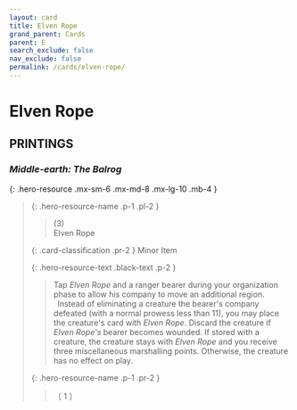 ```yaml
---
layout: card
title: Elven Rope
grand_parent: Cards
parent: E
search_exclude: false
nav_exclude: false
permalink: /cards/elven-rope/
---
```


# Elven Rope


## PRINTINGS


### _Middle-earth: The Balrog_

{: .hero-resource .mx-sm-6 .mx-md-8 .mx-lg-10 .mb-4 }
> {: .hero-resource-name .p-1 .pl-2 }
> > <div class="card-mp">(3)</div>
> > <div class="card-name">Elven Rope</div>
>
> {: .card-classification .pr-2 }
> Minor Item
>
> {: .hero-resource-text .black-text .p-2 }
> > Tap _Elven Rope_ and a ranger bearer during your organization phase to allow his company to move an additional region. <br>&ensp;Instead of eliminating a creature the bearer's company defeated (with a normal prowess less than 11), you may place the creature's card with _Elven Rope_. Discard the creature if _Elven Rope's_ bearer becomes wounded. If stored with a creature, the creature stays with _Elven Rope_ and you receive three miscellaneous marshalling points. Otherwise, the creature has no effect on play. 
> 
> {: .hero-resource-name .p-1 .pr-2 }
> > <div class="card-shield"></div>
> > <div class="card-corruption">〔 1 〕</div>
